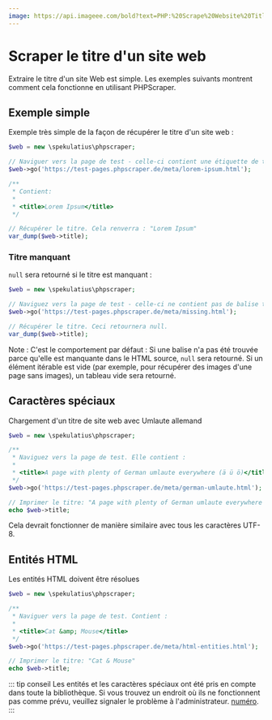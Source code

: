 ```yaml
---
image: https://api.imageee.com/bold?text=PHP:%20Scrape%20Website%20Title&bg_image=https://images.unsplash.com/photo-1542762933-ab3502717ce7
---
```


# Scraper le titre d'un site web

Extraire le titre d'un site Web est simple. Les exemples suivants montrent comment cela fonctionne en utilisant PHPScraper.


## Exemple simple

Exemple très simple de la façon de récupérer le titre d'un site web :

```PHP
$web = new \spekulatius\phpscraper;

// Naviguer vers la page de test - celle-ci contient une étiquette de titre "Lorem Ipsum".
$web->go('https://test-pages.phpscraper.de/meta/lorem-ipsum.html');

/**
 * Contient:
 *
 * <title>Lorem Ipsum</title>
 */

// Récupérer le titre. Cela renverra : "Lorem Ipsum"
var_dump($web->title);
```


### Titre manquant

`null` sera retourné si le titre est manquant :

```PHP
$web = new \spekulatius\phpscraper;

// Naviguez vers la page de test - celle-ci ne contient pas de balise titre.
$web->go('https://test-pages.phpscraper.de/meta/missing.html');

// Récupérer le titre. Ceci retournera null.
var_dump($web->title);
```

Note : C'est le comportement par défaut : Si une balise n'a pas été trouvée parce qu'elle est manquante dans le HTML source, `null` sera retourné. Si un élément itérable est vide (par exemple, pour récupérer des images d'une page sans images), un tableau vide sera retourné.


## Caractères spéciaux

Chargement d'un titre de site web avec Umlaute allemand

```PHP
$web = new \spekulatius\phpscraper;

/**
 * Naviguez vers la page de test. Elle contient :
 *
 * <title>A page with plenty of German umlaute everywhere (ä ü ö)</title>
 */
$web->go('https://test-pages.phpscraper.de/meta/german-umlaute.html');

// Imprimer le titre: "A page with plenty of German umlaute everywhere (ä ü ö)"
echo $web->title;
```

Cela devrait fonctionner de manière similaire avec tous les caractères UTF-8.


## Entités HTML

Les entités HTML doivent être résolues

```PHP
$web = new \spekulatius\phpscraper;

/**
 * Naviguer vers la page de test. Contient :
 *
 * <title>Cat &amp; Mouse</title>
 */
$web->go('https://test-pages.phpscraper.de/meta/html-entities.html');

// Imprimer le titre: "Cat & Mouse"
echo $web->title;
```

::: tip conseil
Les entités et les caractères spéciaux ont été pris en compte dans toute la bibliothèque. Si vous trouvez un endroit où ils ne fonctionnent pas comme prévu, veuillez signaler le problème à l'administrateur. [numéro](https://github.com/spekulatius/PHPScraper/issues).
:::
